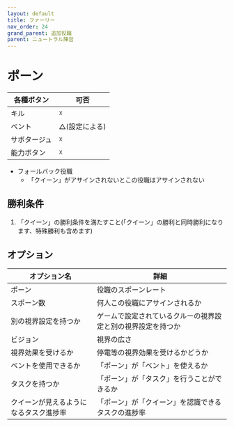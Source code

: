 ```yaml
---
layout: default
title: ファーリー
nav_order: 24
grand_parent: 追加役職
parent: ニュートラル陣営
---
```



# ポーン

|  各種ボタン |  可否  |
| ---- | ---- |
|  キル  | ☓ |
|  ベント  | △(設定による) |
|  サボタージュ  | ☓ |
|  能力ボタン  | ☓ |

- フォールバック役職
  - 「クイーン」がアサインされないとこの役職はアサインされない

## 勝利条件
1. 「クイーン」の勝利条件を満たすこと(「クイーン」の勝利と同時勝利になります、特殊勝利も含めます)


## オプション

|  オプション名 |  詳細  |
| ---- | ---- |
|  ポーン  | 役職のスポーンレート |
|  スポーン数  | 何人この役職にアサインされるか |
|  別の視界設定を持つか  |  ゲームで設定されているクルーの視界設定と別の視界設定を持つか  |
|  ビジョン  |  視界の広さ  |
|  視界効果を受けるか  |  停電等の視界効果を受けるかどうか  |
| ベントを使用できるか | 「ポーン」が「ベント」を使えるか |
| タスクを持つか | 「ポーン」が「タスク」を行うことができるか |
| クイーンが見えるようになるタスク進捗率  | 「ポーン」が「クイーン」を認識できるタスクの進捗率  |
